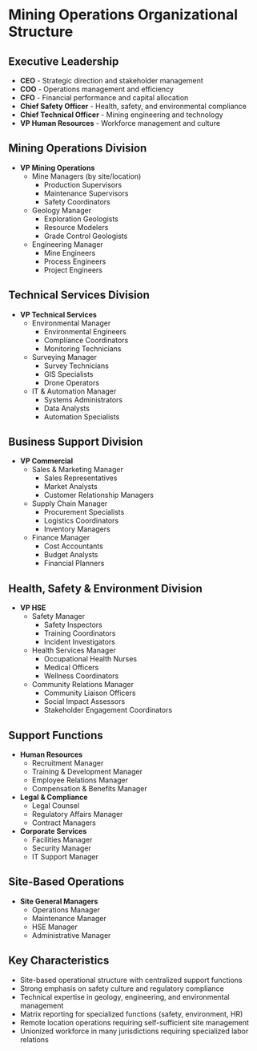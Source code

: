 # Mining Operations Organizational Structure

## Executive Leadership
- **CEO** - Strategic direction and stakeholder management
- **COO** - Operations management and efficiency
- **CFO** - Financial performance and capital allocation
- **Chief Safety Officer** - Health, safety, and environmental compliance
- **Chief Technical Officer** - Mining engineering and technology
- **VP Human Resources** - Workforce management and culture

## Mining Operations Division
- **VP Mining Operations**
  - Mine Managers (by site/location)
    - Production Supervisors
    - Maintenance Supervisors
    - Safety Coordinators
  - Geology Manager
    - Exploration Geologists
    - Resource Modelers
    - Grade Control Geologists
  - Engineering Manager
    - Mine Engineers
    - Process Engineers
    - Project Engineers

## Technical Services Division
- **VP Technical Services**
  - Environmental Manager
    - Environmental Engineers
    - Compliance Coordinators
    - Monitoring Technicians
  - Surveying Manager
    - Survey Technicians
    - GIS Specialists
    - Drone Operators
  - IT & Automation Manager
    - Systems Administrators
    - Data Analysts
    - Automation Specialists

## Business Support Division
- **VP Commercial**
  - Sales & Marketing Manager
    - Sales Representatives
    - Market Analysts
    - Customer Relationship Managers
  - Supply Chain Manager
    - Procurement Specialists
    - Logistics Coordinators
    - Inventory Managers
  - Finance Manager
    - Cost Accountants
    - Budget Analysts
    - Financial Planners

## Health, Safety & Environment Division
- **VP HSE**
  - Safety Manager
    - Safety Inspectors
    - Training Coordinators
    - Incident Investigators
  - Health Services Manager
    - Occupational Health Nurses
    - Medical Officers
    - Wellness Coordinators
  - Community Relations Manager
    - Community Liaison Officers
    - Social Impact Assessors
    - Stakeholder Engagement Coordinators

## Support Functions
- **Human Resources**
  - Recruitment Manager
  - Training & Development Manager
  - Employee Relations Manager
  - Compensation & Benefits Manager
- **Legal & Compliance**
  - Legal Counsel
  - Regulatory Affairs Manager
  - Contract Managers
- **Corporate Services**
  - Facilities Manager
  - Security Manager
  - IT Support Manager

## Site-Based Operations
- **Site General Managers**
  - Operations Manager
  - Maintenance Manager
  - HSE Manager
  - Administrative Manager

## Key Characteristics
- Site-based operational structure with centralized support functions
- Strong emphasis on safety culture and regulatory compliance
- Technical expertise in geology, engineering, and environmental management
- Matrix reporting for specialized functions (safety, environment, HR)
- Remote location operations requiring self-sufficient site management
- Unionized workforce in many jurisdictions requiring specialized labor relations